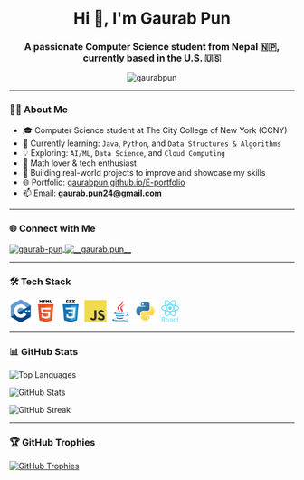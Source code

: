 <h1 align="center">Hi 👋, I'm Gaurab Pun</h1>
<h3 align="center">A passionate Computer Science student from Nepal 🇳🇵, currently based in the U.S. 🇺🇸</h3>

<p align="center">
  <img src="https://komarev.com/ghpvc/?username=gaurabpun&label=Profile%20views&color=0e75b6&style=flat" alt="gaurabpun" />
</p>

---

### 🧑‍💻 About Me

- 🎓 Computer Science student at The City College of New York (CCNY)  
- 🌱 Currently learning: `Java`, `Python`, and `Data Structures & Algorithms`  
- 💡 Exploring: `AI/ML`, `Data Science`, and `Cloud Computing`  
- 🧠 Math lover & tech enthusiast  
- 🧰 Building real-world projects to improve and showcase my skills  
- 🌐 Portfolio: [gaurabpun.github.io/E-portfolio](https://gaurabpun.github.io/E-portfolio/)  
- 📫 Email: **gaurab.pun24@gmail.com**

---

### 🌐 Connect with Me

<p align="left">
  <a href="https://linkedin.com/in/gaurab-pun" target="blank">
    <img align="center" src="https://raw.githubusercontent.com/rahuldkjain/github-profile-readme-generator/master/src/images/icons/Social/linked-in-alt.svg" alt="gaurab-pun" height="30" width="40" />
  </a>
  <a href="https://instagram.com/__gaurab.pun__" target="blank">
    <img align="center" src="https://raw.githubusercontent.com/rahuldkjain/github-profile-readme-generator/master/src/images/icons/Social/instagram.svg" alt="__gaurab.pun__" height="30" width="40" />
  </a>
</p>

---

### 🛠️ Tech Stack

<p align="left">
  <a href="https://www.w3schools.com/cpp/" target="_blank"><img src="https://raw.githubusercontent.com/devicons/devicon/master/icons/cplusplus/cplusplus-original.svg" alt="cplusplus" width="40" height="40"/></a>
  <a href="https://www.w3.org/html/" target="_blank"><img src="https://raw.githubusercontent.com/devicons/devicon/master/icons/html5/html5-original-wordmark.svg" alt="html5" width="40" height="40"/></a>
  <a href="https://www.w3schools.com/css/" target="_blank"><img src="https://raw.githubusercontent.com/devicons/devicon/master/icons/css3/css3-original-wordmark.svg" alt="css3" width="40" height="40"/></a>
  <a href="https://developer.mozilla.org/en-US/docs/Web/JavaScript" target="_blank"><img src="https://raw.githubusercontent.com/devicons/devicon/master/icons/javascript/javascript-original.svg" alt="javascript" width="40" height="40"/></a>
  <a href="https://www.java.com" target="_blank"><img src="https://raw.githubusercontent.com/devicons/devicon/master/icons/java/java-original.svg" alt="java" width="40" height="40"/></a>
  <a href="https://www.python.org" target="_blank"><img src="https://raw.githubusercontent.com/devicons/devicon/master/icons/python/python-original.svg" alt="python" width="40" height="40"/></a>
  <a href="https://reactjs.org/" target="_blank"><img src="https://raw.githubusercontent.com/devicons/devicon/master/icons/react/react-original-wordmark.svg" alt="react" width="40" height="40"/></a>
</p>

---

### 📊 GitHub Stats

<p align="left">
  <img src="https://github-readme-stats.vercel.app/api/top-langs?username=gaurabpun&show_icons=true&locale=en&layout=compact" alt="Top Languages" />
</p>

<p align="left">
  <img src="https://github-readme-stats.vercel.app/api?username=gaurabpun&show_icons=true&locale=en" alt="GitHub Stats" />
</p>

<p align="left">
  <img src="https://github-readme-streak-stats.herokuapp.com/?user=gaurabpun" alt="GitHub Streak" />
</p>

---

### 🏆 GitHub Trophies

<p align="left">
  <a href="https://github.com/ryo-ma/github-profile-trophy">
    <img src="https://github-profile-trophy.vercel.app/?username=gaurabpun" alt="GitHub Trophies" />
  </a>
</p>
